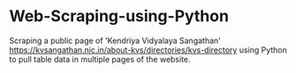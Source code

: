 # Web-Scraping-using-Python
Scraping a public page of 'Kendriya Vidyalaya Sangathan' https://kvsangathan.nic.in/about-kvs/directories/kvs-directory using Python to pull table data in multiple pages of the website.
